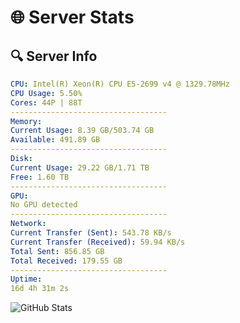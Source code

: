 # 🌐 Server Stats
## 🔍 Server Info
```yaml
CPU: Intel(R) Xeon(R) CPU E5-2699 v4 @ 1329.78MHz
CPU Usage: 5.50%
Cores: 44P | 88T
-----------------------------------
Memory:
Current Usage: 8.39 GB/503.74 GB
Available: 491.89 GB
-----------------------------------
Disk:
Current Usage: 29.22 GB/1.71 TB
Free: 1.60 TB
-----------------------------------
GPU:
No GPU detected
-----------------------------------
Network:
Current Transfer (Sent): 543.78 KB/s
Current Transfer (Received): 59.94 KB/s
Total Sent: 856.85 GB
Total Received: 179.55 GB
-----------------------------------
Uptime:
16d 4h 31m 2s
```
![GitHub Stats](https://img.shields.io/badge/Updated-2025-05-05_21:39:50-blue)